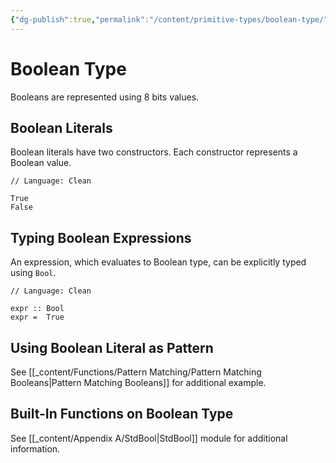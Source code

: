 ```yaml
---
{"dg-publish":true,"permalink":"/content/primitive-types/boolean-type/","created":"2023-07-03T09:26:49.263+02:00","updated":"2023-07-08T12:02:21.065+02:00"}
---
```



# Boolean Type

Booleans are represented using 8 bits values.

## Boolean Literals

Boolean literals have two constructors.
Each constructor represents a Boolean value.

```Clean
// Language: Clean

True
False
```

## Typing Boolean Expressions

An expression, which evaluates to Boolean type, can be explicitly typed using `Bool`.

```Clean
// Language: Clean

expr :: Bool
expr =  True
```

## Using Boolean Literal as Pattern

See [[_content/Functions/Pattern Matching/Pattern Matching Booleans\|Pattern Matching Booleans]] for additional example.

## Built-In Functions on Boolean Type

See [[_content/Appendix A/StdBool\|StdBool]] module for additional information.